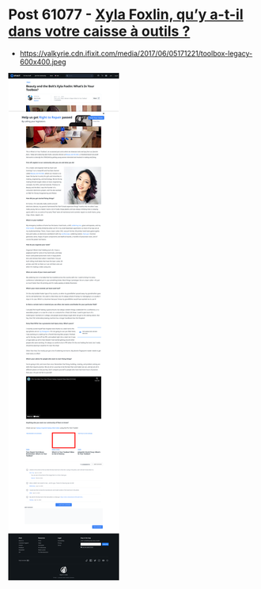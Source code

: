 # Post 61077 - [Xyla Foxlin, qu’y a-t-il dans votre caisse à outils ?](https://www.ifixit.com/News/61077/xyla-foxlin-quy-a-t-il-dans-votre-caisse-a-outils)

- https://valkyrie.cdn.ifixit.com/media/2017/06/05171221/toolbox-legacy-600x400.jpeg

![screencap](screenshots/b601a3b8-313f-4cda-a01d-52c5d7c9ae90.png)
